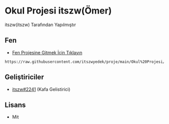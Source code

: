 # Okul Projesi itszw(Ömer)
itszw(itszw) Tarafından Yapılmıştır

## Fen
* [Fen Projesine Gitmek İçin Tıklayın]([https://choosealicense.com](https://raw.githubusercontent.com/itszwyedek/proje/main/Okul%20Projesi/Kan%20Verelim%20HayatBulal%C4%B1m.jpg))
```
https://raw.githubusercontent.com/itszwyedek/proje/main/Okul%20Projesi/Kan%20Verelim%20HayatBulal%C4%B1m.jpg
```

## Geliştiriciler
- [itszw#2241](https://github.com/itszwyedek) (Kafa Gelistirici)

## Lisans
- Mit
